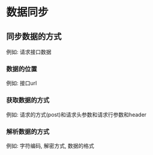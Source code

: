 # 数据同步

## 同步数据的方式

例如: 请求接口数据

### 数据的位置

例如: 接口url

### 获取数据的方式

例如: 请求的方式(post)和请求头参数和请求行参数和header

### 解析数据的方式

例如: 字符编码, 解密方式, 数据的格式